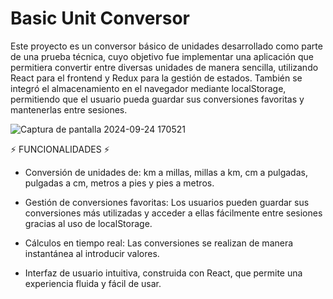 # Basic Unit Conversor

Este proyecto es un conversor básico de unidades desarrollado como parte de una prueba técnica, cuyo objetivo fue implementar una aplicación que permitiera convertir entre diversas unidades de manera sencilla, utilizando React para el frontend y Redux para la gestión de estados. También se integró el almacenamiento en el navegador mediante localStorage, permitiendo que el usuario pueda guardar sus conversiones favoritas y mantenerlas entre sesiones.


![Captura de pantalla 2024-09-24 170521](https://github.com/user-attachments/assets/fa41f3ef-25c0-4fa9-b02d-d70c4f51d447)


⚡ FUNCIONALIDADES ⚡

- Conversión de unidades de: km a millas, millas a km, cm a pulgadas, pulgadas a cm, metros a pies y pies a metros.

- Gestión de conversiones favoritas: Los usuarios pueden guardar sus conversiones más utilizadas y acceder a ellas fácilmente entre sesiones gracias al uso de localStorage.

- Cálculos en tiempo real: Las conversiones se realizan de manera instantánea al introducir valores.

- Interfaz de usuario intuitiva, construida con React, que permite una experiencia fluida y fácil de usar.
